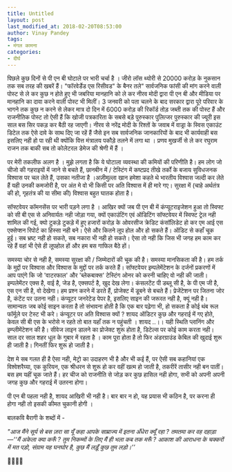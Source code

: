 ```yaml
---
title: Untitled
layout: post
last_modified_at: 2018-02-20T08:53:00
author: Vinay Pandey
tags:
- मंगल कामना
categories:
- दीर्घ
---
```

पिछले कुछ दिनों से पी एन बी घोटाले पर भारी चर्चा है । जीरो लॉस थ्योरी से 20000 करोड़ के नुकसान तक सब तरह की खबरें हैं। "फॉरवेर्डेड एस रिसीवड" के बैनर तले" सार्वजनिक फांसी की मांग करने वाली पोस्ट से ले कर कुछ न होते हुए भी जबरिया मानहानि को ले कर नीरव मोदी द्वारा पी एन बी और मीडिया पर मानहानि का दावा करने वाली पोस्ट भी मिलीं। 3 जनवरी को पता चलने के बाद सरकार द्वारा पूरे परिवार के भागने तक कुछ न करने से लेकर मात्र दो दिन में 6000 करोड़ की रिकॉर्ड तोड़ जब्ती तक की पोस्ट हैं और राजनीतिक पोस्ट तो ऐसी हैं कि  खोजी पत्रकारिता के सबसे बड़े पुरुस्कार पुलित्जर पुरुस्कार की ज्यूरी इस साल बस सिर पकड़ कर बैठी रह जाएगी। नीरव से नरेंद्र मोदी के रिश्तों के जवाब में वाड्रा के स्विस एकाउंट डिटेल तक ऐसे दावे के साथ दिए जा रहें हैं जैसे इन सब सार्वजनिक जानकारियों के बाद भी कार्यवाही बस इसलिए नही हो पा रही थी क्योंकि वित्त मंत्रालय पकौड़े तलने में लगा था । प्रणव मुखर्जी से ले कर रघुराम राजन तक बाकी सब तो कोलेटरल डेमेज की श्रेणी में हैं ।

पर मेरी तकलीफ अलग है । मुझे लगता है कि ये घोटाला व्यवस्था की कमियों की परिणीति है। हम लोग जो चीजो की गहराइयों में जाने से बचते हैं, छानबीन में / टेस्टिंग में कष्टप्रद तीखे तर्कों के बजाय सुविधजनक  विश्वास पर चल लेते हैं, उसका नतीजा है ।अज़ीमुल्ला खान  हमेशा कहते थे भारतीय विश्वास जल्दी कर लेते हैं यही उनकी कमजोरी है, पर अंत मे वो भी किसी पर अति विश्वास में ही मारे गए। सुरक्षा में (चाहे अर्थतंत्र की हो, गृहतंत्र की या सीमा की) विश्वास बहुत घातक होता है।  

सॉफ्टवेयर कॉमनसेंस पर भारी पड़ने लगा है । आखिर क्यों जब पी एन बी में कंप्यूटराइजेशन हुआ  तो स्विफ्ट को सी बी एस से अनिवार्यतः नही जोड़ा गया, क्यों एकाउंटिंग एवं ऑडिटिंग सॉफ्टवेयर में स्विफ्ट ट्रेल नही शामिल की गई, क्यो टुकड़े टुकड़े में हुए हजारों करोड़ के ओवरसीज क्रेडिट कंसॉलिडेट हो कर एम आई एस एक्सेप्शन रिपोर्ट का हिस्सा नही बने। ऐसे और कितने लूप होल और हो सकते हैं। ऑडिट से कहाँ चूक हुई। सब भ्रष्ट नही हो सकते, सब नकारा भी नही हो सकते। ऐसा तो नही कि जिस भी जगह हम काम कर रहे हैं वहां भी ऐसे ही लूपहोल हों और हम बस गाफिल बैठे हों।

 समस्या चोर से नही है, समस्या सुरक्षा की / जिम्मेदारों की चूक की है। समस्या मानसिकता की है। हम तर्क के मुद्दों पर विश्वास और विश्वास के मुद्दों पर तर्क करते हैं। सॉफ्टवेयर इम्पलेमेंटेशन के दर्जनों प्रकरणों में आप पाएंगे कि जो 'वाटरफाल' और 'ब्लेकबाक्स' टेस्टिंग ओनर को करनी चाहिए वो नही की जाती। इम्पलेमेंटर एक्स है, वाई है, जेड है, एक्सपर्ट है, खुद देख लेगा। कंसलटेंट पी डब्लू सी है, के पी एम जी है, एस एन सी है, वो देखेगा। हम प्रश्न करने में डरते हैं, प्रोजेक्ट में डूबने से बचते हैं। प्रेजेंटेशन पर जितना जोर है, कंटेंट पर उतना नही। कंप्यूटर जनरेटेड पेपर है, इसलिए साइन की जरूरत नही है, क्यूं नही है। सामान्यतः जब कोई साइन करता है तो संभावना होती है कि एक बार पढ़ेगा भी, हो सकता है कोई थंब रूल फॉर्मूले पर टेस्ट भी करे। कंप्यूटर पर अति विश्वास क्यों ? शायद ऑडिटर कुछ और गहराई में गए होते, केवल सी बी एस के भरोसे न रहते तो बात यहाँ तक न पहुंचती । शायद ..।। यही स्थिति प्लानिंग और इम्प्लीमेंटेशन की है। सीवेज लाइन डालने का प्रोजेक्ट शुरू होता है, डिटेल्स पर कोई काम करता नही। साल दर साल शहर धूल के गुबार में रहता है । काम पूरा होता है तो फिर अंडरग्राउंड केबिल की खुदाई शुरू ही जाती है। गिनतीं फिर शुरू हो जाती है। 

देश मे सब गलत ही है ऐसा नही, मेट्रो का उदाहरण भी है और भी कई हैं, पर ऐसी सब कहानियां एक विश्वेशरैय्या, एक कुरियन, एक श्रीधरन से शुरू हो कर वहीं खत्म हो जाती है, तकरीरें तासीर नही बन पातीं। बस हम यहीं चूक जाते हैं। हर चीज को राजनीति से जोड़ कर कुछ हासिल नही होगा, सभी को अपनी अपनी जगह कुछ और गहराई में उतरना होगा। 

पी एन बी पहला नही है, शायद आखिरी भी नही है। बार बार न हो, यह प्रयास भी कठिन है, पर करना ही होगा नही तो इसकी कीमत चुकानी होगी ।

बालकवि बैरागी के शब्दों में -

*"आज मैंने सूर्य से बस ज़रा सा यूँ कहा*
*आपके साम्राज्य में इतना अँधेरा क्यूँ रहा ?*
*तमतमा कर वह दहाड़ा—‘‘मैं अकेला क्या करूँ ?*
*तुम निकम्मों के लिए मैं ही भला कब तक मरूँ ?*
*आकाश की आराधना के चक्करों में मत पड़ो,*
*संग्राम यह घनघोर है, कुछ मैं लड़ूँ कुछ तुम लड़ो।’’*

🙏🌷🌷🙏


